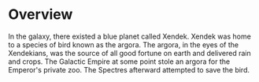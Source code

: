 # Overview
In the galaxy, there existed a blue planet called Xendek.
Xendek was home to a species of bird known as the argora.
The argora, in the eyes of the Xendekians, was the source of all good fortune on earth and delivered rain and crops.
The Galactic Empire at some point stole an argora for the Emperor's private zoo.
The Spectres afterward attempted to save the bird.